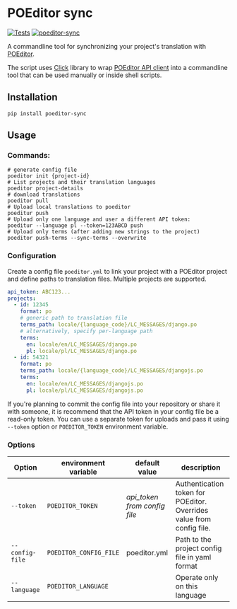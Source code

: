 # POEditor sync
[![Tests](https://github.com/mick88/poeditor-sync/actions/workflows/python-test.yml/badge.svg?branch=master)](https://github.com/mick88/poeditor-sync/actions)
[![poeditor-sync](https://badge.fury.io/py/poeditor-sync.svg)](https://badge.fury.io/py/poeditor-sync)

A commandline tool for synchronizing your project's translation with [POEditor](https://poeditor.com/).

The script uses [Click](https://pypi.org/project/click/) library to wrap [POEditor API client](https://pypi.org/project/poeditor/) into a commandline tool that can be used manually or inside shell scripts.

## Installation
```shell
pip install poeditor-sync
```

## Usage
### Commands:
```shell
# generate config file
poeditor init {project-id}
# List projects and their translation languages
poeditor project-details
# download translations
poeditor pull
# Upload local translations to poeditor
poeditur push
# Upload only one language and user a different API token:
poeditur --language pl --token=123ABCD push
# Upload only terms (after adding new strings to the project)
poeditor push-terms --sync-terms --overwrite
```

### Configuration
Create a config file `poeditor.yml` to link your project with a POEditor project and define paths to translation files. Multiple projects are supported.
```yml
api_token: ABC123...
projects:
  - id: 12345
    format: po
    # generic path to translation file
    terms_path: locale/{language_code}/LC_MESSAGES/django.po
    # alternatively, specify per-language path
    terms:
      en: locale/en/LC_MESSAGES/django.po
      pl: locale/pl/LC_MESSAGES/django.po
  - id: 54321
    format: po
    terms_path: locale/{language_code}/LC_MESSAGES/djangojs.po
    terms:
      en: locale/en/LC_MESSAGES/djangojs.po
      pl: locale/pl/LC_MESSAGES/djangojs.po

```
If you're planning to commit the config file into your repository or share it with someone, it is recommend that the API token in your config file be a read-only token. 
You can use a separate token for uploads and pass it using `--token` option or `POEDITOR_TOKEN` environment variable.

### Options

| Option          | environment variable   | default value                | description                                                          |
|-----------------|------------------------|------------------------------|----------------------------------------------------------------------|
| `--token`       | `POEDITOR_TOKEN`       | _api_token from config file_ | Authentication token for POEditor. Overrides value from config file. 
| `--config-file` | `POEDITOR_CONFIG_FILE` | poeditor.yml                 | Path to the project config file in yaml format                       
| `--language`    | `POEDITOR_LANGUAGE`    |                              | Operate only on this language                    
